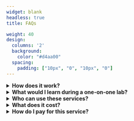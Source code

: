 ```yaml
---
widget: blank
headless: true
title: FAQs

weight: 40
design:
  columns: '2'
  background: 
    color: "#d4aa00"
  spacing:
    padding: ["10px", "0", "10px", "0"]
---
```


  <details>
      <summary><b>How does it work?</b></summary>

  1. [Register here](https://www.honeybook.com/widget/alliance_sci_comm_consulting_llc_254619/cf_id/6463e171f0aad30d32114a82).
  
  1. Discuss your goals in a 30-minute pre-Lab consult.
  
  1. Submit your writing project.
  
  1. Session #1 -- Review your development plan and start learning writing skills.
  
  1. Practice your new writing skills on your writing project and submit for feedback.
  
  1. Session #2 -- Review feedback and learn additional skills.
  
  1. Repeat through Session #4.
  
  1. Session #4 -- Review post-assessment and decide next steps.
  </details>
  
  <details>
      <summary><b>What would I learn during a one-on-one lab?</b></summary>

  It depends on where you are in your writing journey but possible topics include:
  
  - the writing process, 
  
  - writing techniques,
  
  - the difference between revision and editing,  
  
  - approaches to revising and/or editing,
  
  - how to make your science more approachable.
  </details>
    
  <details>
      <summary><b>Who can use these services?</b></summary>

  Any academic who wants to improve their writing process from undergraduates to tenured professors.
  </details>

  <details>
    <summary><b>What does it cost?</b></summary>
      
  $500 per one-on-one lab.
  
  \$1500 per peer feedback lab ($500 per trainee).
  </details>    
    
  <details>
      <summary><b>How do I pay for this service?</b></summary>
  
  - Many grants and fellowships available to graduate students, postdocs, and early-career researchers include specific funds for professional development and/or consider professional development to be an allowable expense.
  
  - Ask your PI or mentor to sponsor your professional development. There is an extra option (for $100) available to mentors that want to participate directly in their trainee's professional development.
  
  - Ask your department or school to [host]({{< ref "webinars/" >}}) an ASCC writing workshop or interactive webinar.
  
  - Learn more and get more ideas for finding funding in the blog post "[How to Get Scientific Writing Editing & Consulting Paid For]({{< ref "post/pay-for-academic-editing" >}})"
  </details>
